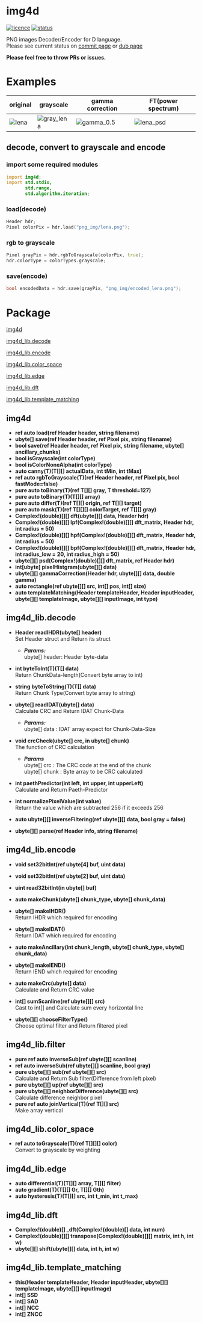 # img4d  
[![licence](https://img.shields.io/github/license/DYGV/img4d.svg)](https://img.shields.io/github/license/DYGV/img4d.svg) 
[![status](https://travis-ci.org/DYGV/img4d.svg?branch=master)](https://travis-ci.org/DYGV/img4d) 

PNG images Decoder/Encoder for D language.  
Please see current status on [commit page](https://github.com/DYGV/img4d/commits/master) or [dub page](https://code.dlang.org/packages/img4d)  

**Please feel free to throw PRs or issues.**  

# Examples  
|original|grayscale|gamma correction|FT(power spectrum)|
|---|---|---|---|
|![lena](https://user-images.githubusercontent.com/8480644/65213958-208c2e80-dae3-11e9-9bb4-fc5b7b2618f3.png)|![gray_lena](https://user-images.githubusercontent.com/8480644/65214007-4285b100-dae3-11e9-95b8-d5863a2c0369.png)|![gamma_0.5](https://user-images.githubusercontent.com/8480644/65214075-7eb91180-dae3-11e9-950f-3d48cef34447.png)|![lena_psd](https://user-images.githubusercontent.com/8480644/65214083-8aa4d380-dae3-11e9-9fe8-b51dd6c7a582.png)|
## decode, convert to grayscale and encode
### import some required modules
```D
import img4d;
import std.stdio,
       std.range,
       std.algorithm.iteration;
```
### load(decode)
```D
Header hdr;
Pixel colorPix = hdr.load("png_img/lena.png");
```
### rgb to grayscale
```D
Pixel grayPix = hdr.rgbToGrayscale(colorPix, true);
hdr.colorType = colorTypes.grayscale;
```
### 
### save(encode)
```D
bool encodedData = hdr.save(grayPix, "png_img/encoded_lena.png");
```    
# Package  
 [img4d](https://github.com/DYGV/img4d/blob/master/README.md#img4d)  
 
 [img4d_lib.decode](https://github.com/DYGV/img4d/blob/master/README.md#img4d_libdecode)  
 
 [img4d_lib.encode](https://github.com/DYGV/img4d/blob/master/README.md#img4d_libencode)  
 
 [img4d_lib.color_space](https://github.com/DYGV/img4d/blob/master/README.md#img4d_libcolor_space)  
 
 [img4d_lib.edge](https://github.com/DYGV/img4d/blob/master/README.md#img4d_libedge)  
 
 [img4d_lib.dft](https://github.com/DYGV/img4d/blob/master/README.md#img4d_libdft) 
 
 [img4d_lib.template_matching](https://github.com/DYGV/img4d/blob/master/README.md#img4d_libtemplate_matching) 
   
   
## img4d
-  **ref auto load(ref Header header, string filename)**  
-  **ubyte[] save(ref Header header, ref Pixel pix, string filename)**  
-  **bool save(ref Header header, ref Pixel pix, string filename, ubyte[] ancillary_chunks)** 
-  **bool isGrayscale(int colorType)**
-  **bool isColorNoneAlpha(int colorType)**
-  **auto canny(T)(T[][] actualData, int tMin, int tMax)**  
-  **ref auto rgbToGrayscale(T)(ref Header header, ref Pixel pix, bool fastMode=false)**  
-  **pure auto toBinary(T)(ref T[][] gray, T threshold=127)**  
-  **pure auto toBinary(T)(T[][] array)**  
-  **pure auto differ(T)(ref T[][] origin, ref T[][] target)**  
-  **pure auto mask(T)(ref T[][][] colorTarget, ref T[][] gray)**  
-  **Complex!(double)[][] dft(ubyte[][] data, Header hdr)** 
-  **Complex!(double)[][] lpf(Complex!(double)[][] dft_matrix, Header hdr, int radius = 50)** 
-  **Complex!(double)[][] hpf(Complex!(double)[][] dft_matrix, Header hdr, int radius = 50)** 
-  **Complex!(double)[][] bpf(Complex!(double)[][] dft_matrix, Header hdr, int radius_low = 20, int radius_high = 50)** 
-  **ubyte[][] psd(Complex!(double)[][] dft_matrix, ref Header hdr)** 
-  **int[ubyte] pixelHistgram(ubyte[][] data)** 
-  **ubyte[][] gammaCorrection(Header hdr, ubyte[][] data, double gamma)** 
-  **auto rectangle(ref ubyte[][] src, int[] pos, int[] size)** 
-  **auto templateMatching(Header templateHeader, Header inputHeader, ubyte[][] templateImage, ubyte[][] inputImage, int type)** 

  
## img4d_lib.decode  
-  **Header readIHDR(ubyte[] header)**  
Set Header struct and Return its struct  
   - ***Params:***  
ubyte[] header: Header byte-data  
  
- **int byteToInt(T)(T[] data)**  
Return ChunkData-length(Convert byte array to int)   
  
- **string byteToString(T)(T[] data)**  
Return Chunk Type(Convert byte array to string)   
  
- **ubyte[] readIDAT(ubyte[] data)**  
Calculate CRC and Return IDAT Chunk-Data  
   - ***Params:***  
ubyte[] data : IDAT array expect for Chunk-Data-Size  
  
- **void crcCheck(ubyte[] crc, in ubyte[] chunk)**  
The function of CRC calculation  
  - ***Params***  
ubyte[] crc : The CRC code at the end of the chunk  
ubyte[] chunk : Byte array to be CRC calculated  
  
- **int paethPredictor(int left, int upper, int upperLeft)**  
Calculate and Return Paeth-Predictor  
- **int normalizePixelValue(int value)**  
Return the value which are subtracted 256 if it exceeds 256  
- **auto ubyte[][] inverseFiltering(ref ubyte[][] data, bool gray = false)**  
- **ubyte[][] parse(ref Header info, string filename)**  
## img4d_lib.encode  

-  **void set32bitInt(ref ubyte[4] buf, uint data)** 
-  **void set32bitInt(ref ubyte[2] buf, uint data)** 
-  **uint read32bitInt(in ubyte[] buf)** 
-  **auto makeChunk(ubyte[] chunk_type, ubyte[] chunk_data)**
-  **ubyte[] makeIHDR()**  
Return IHDR which required for encoding  
- **ubyte[] makeIDAT()**  
Return IDAT which required for encoding  
- **auto makeAncillary(int chunk_length, ubyte[] chunk_type, ubyte[] chunk_data)**  
- **ubyte[] makeIEND()**  
Return IEND which required for encoding  
- **auto makeCrc(ubyte[] data)**  
Calculate and Return CRC value  

- **int[] sumScanline(ref ubyte[][] src)**  
Cast to int[] and Calculate sum every horizontal line  
- **ubyte[][] chooseFilterType()**  
Choose optimal filter and Return filtered pixel

## img4d_lib.filter  
- **pure ref auto inverseSub(ref ubyte[][] scanline)**  
- **ref auto inverseSub(ref ubyte[][] scanline, bool gray)**
- **pure ubyte[][] sub(ref ubyte[][] src)**  
Calculate and Return Sub filter(Difference from left pixel)
- **pure ubyte[][] up(ref ubyte[][] src)**  
- **pure ubyte[][] neighborDifference(ubyte[][] src)**  
Calculate difference neighbor pixel
- **pure ref auto joinVertical(T)(ref T[][] src)**  
Make array vertical
 
## img4d_lib.color_space  
- **ref auto toGrayscale(T)(ref T[][][] color)**  
Convert to grayscale by weighting  
## img4d_lib.edge  
- **auto differential(T)(T[][] array, T[][] filter)**  
- **auto gradient(T)(T[][] Gr, T[][] Gth)**  
- **auto hysteresis(T)(T[][] src, int t_min, int t_max)**  
 
## img4d_lib.dft
-  **Complex!(double)[] _dft(Complex!(double)[] data, int num)**  
-  **Complex!(double)[][] transpose(Complex!(double)[][] matrix, int h, int w)** 
-  **ubyte[][] shift(ubyte[][] data, int h, int w)**  
 
## img4d_lib.template_matching
-  **this(Header templateHeader, Header inputHeader, ubyte[][] templateImage, ubyte[][] inputImage)**  
-  **int[] SSD**  
-  **int[] SAD**  
-  **int[] NCC**  
-  **int[] ZNCC**  
